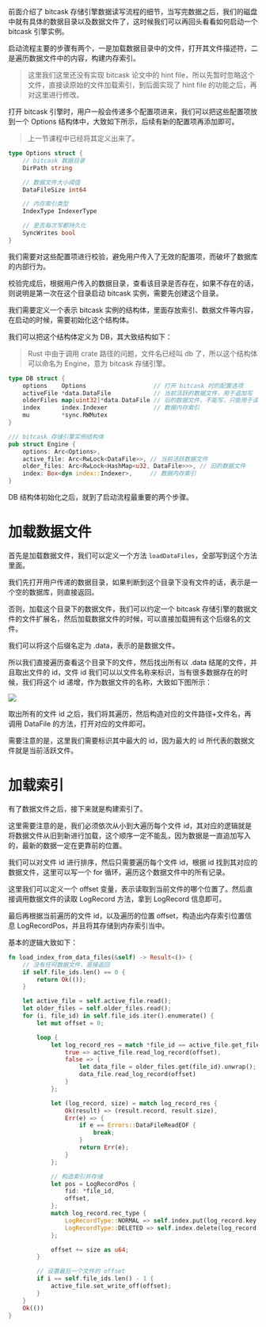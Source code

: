 前面介绍了 bitcask 存储引擎数据读写流程的细节，当写完数据之后，我们的磁盘中就有具体的数据目录以及数据文件了，这时候我们可以再回头看看如何启动一个 bitcask 引擎实例。

启动流程主要的步骤有两个，一是加载数据目录中的文件，打开其文件描述符，二是遍历数据文件中的内容，构建内存索引。
>这里我们这里还没有实现 bitcask 论文中的 hint file，所以先暂时忽略这个文件，直接读原始的文件加载索引，到后面实现了 hint file 的功能之后，再对这里进行修改。

打开 bitcask 引擎时，用户一般会传递多个配置项进来，我们可以把这些配置项放到一个 Options 结构体中，大致如下所示，后续有新的配置项再添加即可。
>上一节课程中已经将其定义出来了。

```go
type Options struct {
    // bitcask 数据目录
    DirPath string

    // 数据文件大小阈值
    DataFileSize int64

    // 内存索引类型
    IndexType IndexerType

    // 是否每次写都持久化
    SyncWrites bool
}
```

我们需要对这些配置项进行校验，避免用户传入了无效的配置项，而破坏了数据库的内部行为。

校验完成后，根据用户传入的数据目录，查看该目录是否存在，如果不存在的话，则说明是第一次在这个目录启动 bitcask 实例，需要先创建这个目录。

我们需要定义一个表示 bitcask 实例的结构体，里面存放索引、数据文件等内容，在启动的时候，需要初始化这个结构体。

我们可以把这个结构体定义为 DB，其大致结构如下：
>Rust 中由于调用 crate 路径的问题，文件名已经叫 db 了，所以这个结构体可以命名为 Engine，意为 bitcask 存储引擎。

```go
type DB struct {
    options    Options                   // 打开 bitcask 时的配置选项
    activeFile *data.DataFile            // 当前活跃的数据文件，用于追加写
    olderFiles map[uint32]*data.DataFile // 旧的数据文件，不能写，只能用于读
    index      index.Indexer             // 数据内存索引
    mu         *sync.RWMutex
}
```

```rust
/// bitcask 存储引擎实例结构体
pub struct Engine {
    options: Arc<Options>,
    active_file: Arc<RwLock<DataFile>>, // 当前活跃数据文件
    older_files: Arc<RwLock<HashMap<u32, DataFile>>>, // 旧的数据文件
    index: Box<dyn index::Indexer>,     // 数据内存索引
}
```

DB 结构体初始化之后，就到了启动流程最重要的两个步骤。

# 加载数据文件

首先是加载数据文件，我们可以定义一个方法 `loadDataFiles`，全部写到这个方法里面。

我们先打开用户传递的数据目录，如果判断到这个目录下没有文件的话，表示是一个空的数据库，则直接返回。

否则，加载这个目录下的数据文件，我们可以约定一个 bitcask 存储引擎的数据文件的文件扩展名，然后加载数据文件的时候，可以直接加载拥有这个后缀名的文件。

我们可以将这个后缀名定为 .data，表示的是数据文件。

所以我们直接遍历查看这个目录下的文件，然后找出所有以 .data 结尾的文件，并且取出文件的 id，文件 id 我们可以以文件名称来标识，当有很多数据存在的时候，我们将这个 id 递增，作为数据文件的名称，大致如下图所示：

![](Pasted%20image%2020230529165446.png)

取出所有的文件 id 之后，我们将其遍历，然后构造对应的文件路径+文件名，再调用 DataFile 的方法，打开对应的文件即可。

需要注意的是，这里我们需要标识其中最大的 id，因为最大的 id 所代表的数据文件就是当前活跃文件。

# 加载索引

有了数据文件之后，接下来就是构建索引了。

这里需要注意的是，我们必须依次从小到大遍历每个文件 id，其对应的逻辑就是将数据文件从旧到新进行加载，这个顺序一定不能乱，因为数据是一直追加写入的，最新的数据一定在更靠前的位置。

我们可以对文件 id 进行排序，然后只需要遍历每个文件 id，根据 id 找到其对应的数据文件，这里可以写一个 for 循环，遍历这个数据文件中的所有记录。

这里我们可以定义一个 offset 变量，表示读取到当前文件的哪个位置了。然后直接调用数据文件的读取 LogRecord 方法，拿到 LogRecord 信息即可。

最后再根据当前遍历的文件 id，以及遍历的位置 offset，构造出内存索引位置信息 LogRecordPos，并且将其存储到内存索引当中。

基本的逻辑大致如下：

```rust
fn load_index_from_data_files(&self) -> Result<()> {
    // 没有任何数据文件，直接返回
    if self.file_ids.len() == 0 {
        return Ok(());
    }

    let active_file = self.active_file.read();
    let older_files = self.older_files.read();
    for (i, file_id) in self.file_ids.iter().enumerate() {
        let mut offset = 0;

        loop {
            let log_record_res = match *file_id == active_file.get_file_id() {
                true => active_file.read_log_record(offset),
                false => {
                    let data_file = older_files.get(file_id).unwrap();
                    data_file.read_log_record(offset)
                }
            };

            let (log_record, size) = match log_record_res {
                Ok(result) => (result.record, result.size),
                Err(e) => {
                    if e == Errors::DataFileReadEOF {
                        break;
                    }
                    return Err(e);
                }
            };

            // 构造索引并存储
            let pos = LogRecordPos {
                fid: *file_id,
                offset,
            };
            match log_record.rec_type {
                LogRecordType::NORMAL => self.index.put(log_record.key.to_vec(), pos),
                LogRecordType::DELETED => self.index.delete(log_record.key.to_vec()),
            };

            offset += size as u64;
        }

        // 设置最后一个文件的 offset
        if i == self.file_ids.len() - 1 {
            active_file.set_write_off(offset);
        }
    }
    Ok(())
}
```
